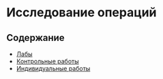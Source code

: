 # Исследование операций

## Содержание

* [Лабы](./lab/README.md)
* [Контрольные работы](./control_work/README.md)
* [Индивидуальные работы](./individual_work/README.md)
